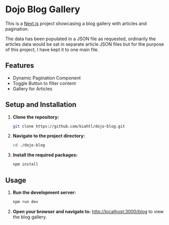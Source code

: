 # Dojo Blog Gallery

This is a [Next.js](https://nextjs.org/) project showcasing a blog gallery with articles and pagination.

The data has been populated in a JSON file as requested, ordinarily the articles data would be sat in separate article JSON files but for the purpose of this project, I have kept it to one main file.

## Features

- Dynamic Pagination Component
- Toggle Button to filter content
- Gallery for Articles

## Setup and Installation

1. **Clone the repository:**

   ```bash
   git clone https://github.com/kiahtl/dojo-blog.git
   ```

2. **Navigate to the project directory:**

   ```bash
   cd ./dojo-blog
   ```

3. **Install the required packages:**
   ```bash
   npm install
   ```

## Usage

1. **Run the development server:**

   ```bash
   npm run dev
   ```

2. **Open your browser and navigate to:**
   [http://localhost:3000/blog](http://localhost:3000/blog) to view the blog gallery.
